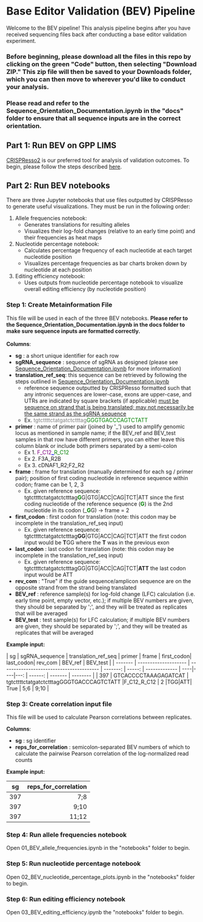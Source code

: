 # Base Editor Validation (BEV) Pipeline

Welcome to the BEV pipeline! This analysis pipeline begins after you have received sequencing files back after conducting a base editor validation experiment. 

### Before beginning, please download all the files in this repo by clicking on the green "Code" button, then selecting "Download ZIP." This zip file will then be saved to your Downloads folder, which you can then move to wherever you'd like to conduct your analysis. 

### Please read and refer to the Sequence_Orientation_Documentation.ipynb in the "docs" folder to ensure that all sequence inputs are in the correct orientation.

## Part 1: Run BEV on GPP LIMS

[CRISPResso2](https://github.com/pinellolab/CRISPResso2) is our preferred tool for analysis of validation outcomes. To begin, please follow the steps described [here](https://broadinstitute.github.io/be-validation-pipeline/). 

## Part 2: Run BEV notebooks

There are three Jupyter notebooks that use files outputted by CRISPResso to generate useful visualizations. They must be run in the following order:
1. Allele frequencies notebook: 
    * Generates translations for resulting alleles 
    * Visualizes their log-fold changes (relative to an early time point) and their frequencies as heat maps
2. Nucleotide percentage notebook:
    * Calculates percentage frequency of each nucleotide at each target nucleotide position
    * Visualizes percentage frequencies as bar charts broken down by nucleotide at each position 
3. Editing efficiency notebook:
    * Uses outputs from nucleotide percentage notebook to visualize overall editing efficiency (by nucleotide position)

### Step 1: Create Metainformation File

This file will be used in each of the three BEV notebooks. **Please refer to the Sequence_Orientation_Documentation.ipynb 
in the docs folder to make sure sequence inputs are formatted correctly.** 
<br/><br/>
**Columns**: 

* **sg** : a short unique identifier for each row
* **sgRNA_sequence** : sequence of sgRNA as designed (please see 
  [Sequence_Orientation_Documentation.ipynb](docs/Sequence_Orientation_Documentation.ipynb) 
  for more information)
* **translation_ref_seq**: this sequence can be retrieved by following the steps outlined in 
  [Sequence_Orientation_Documentation.ipynb](docs/Sequence_Orientation_Documentation.ipynb) 
    * reference sequence outputted by CRISPResso formatted such that any intronic sequences are lower-case, 
      exons are upper-case, and UTRs are indicated by square brackets (if applicable) <u> must be sequence on strand 
      that is being translated; may not necessarily be the same strand as the sgRNA sequence</u> 
    * Ex. <font color='grey'>tgtcttttctatgatctctttag</font><font color='green'>GGGTGACCCAGTCTATT</font>
* **primer** : name of primer pair (joined by '\_') used to amplify genomic locus as mentioned in sample name; 
  if the BEV_ref and BEV_test samples in that row have different primers, you can either leave this column blank or 
  include both primers separated by a semi-colon
    * Ex 1. <font color='purple'>F_C12</font><font color = 'blue'><b>_</b></font><font color='green'>R_C12</font>
    * Ex 2. F3A_R2B
    * Ex 3. cDNAF1_R2;F2_R2
* **frame** : frame for translation (manually determined for each sg / primer pair); position of first coding nucleotide in reference sequence within codon; frame can be 1, 2, 3
    * Ex. given reference sequence: tgtcttttctatgatctctttag<font color='green'>**G**</font>G|GTG|ACC|CAG|TCT|ATT 
        since the first coding nucleotide of the reference sequence (<font color='green'><b>G</b></font>) is the 2nd nucleotide in its codon 
        (\_<font color='green'><b>G</b></font>G) &rightarrow; frame = 2
* **first_codon** : first codon for translation (note: this codon may be incomplete in the translation_ref_seq input)
    * Ex. given reference sequence: tgtcttttctatgatctctttag**GG**|GTG|ACC|CAG|TCT|ATT 
        the first codon input would be **T**GG where the **T** was in the previous exon
* **last_codon** : last codon for translation (note: this codon may be incomplete in the translation_ref_seq input)
    * Ex. given reference sequence: tgtcttttctatgatctctttagGG|GTG|ACC|CAG|TCT|**ATT** 
        the last codon input would be ATT 
* **rev_com** : "True" if the guide sequence/amplicon sequence are on the opposite strand from the strand being translated
* **BEV_ref** : reference sample(s) for log-fold change (LFC) calculation (i.e. early time point, empty vector, etc.); if multiple BEV numbers are given, they should be separated by ';', and they will be treated as replicates that will be averaged
* **BEV_test** : test sample(s) for LFC calculation; if multiple BEV numbers are given, they should be separated by ';', and they will be treated as replicates that will be averaged

**Example input:**


| sg      | sgRNA_sequence       | translation_ref_seq                                  | primer        | frame | first_codon| last_codon| rev_com | BEV_ref | BEV_test |
| ------- | -------------------- | ---------------------------------------- |  -------: |  -----: | ------------- |  ----|----|---: | ------: | ------- | -------- |
| 397   | GTCACCCCTAAAGAGATCAT | tgtcttttctatgatctctttagGGGTGACCCAGTCTATT |F_C12_R_C12 |  2    |TGG|ATT| True    | 5;6     | 9;10     |


### Step 3: Create correlation input file

This file will be used to calculate Pearson correlations between replicates.

**Columns**: 

* **sg** : sg identifier 
* **reps_for_correlation** : semicolon-separated BEV numbers of which to calculate the pairwise Pearson correlation of the log-normalized read counts

**Example input:**
    
| sg      | reps_for_correlation |
| ------- | -------------------: | 
| 397     | 7;8 | 
| 397     | 9;10 | 
| 397     | 11;12 | 


### Step 4: Run allele frequencies notebook

Open 01_BEV_allele_frequencies.ipynb in the "notebooks" folder to begin.

### Step 5: Run nucleotide percentage notebook

Open 02_BEV_nucleotide_percentage_plots.ipynb in the "notebooks" folder to begin.

### Step 6: Run editing efficiency notebook

Open 03_BEV_editing_efficiency.ipynb the "notebooks" folder to begin.
